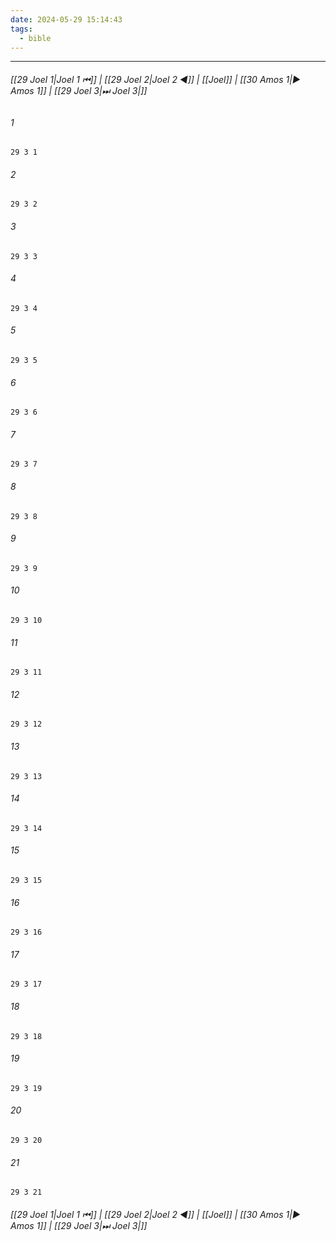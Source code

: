```yaml
---
date: 2024-05-29 15:14:43
tags:
  - bible
---
```

___

###### [[29 Joel 1|Joel 1 ⏮]] | [[29 Joel 2|Joel 2 ◀]] | [[Joel]] | [[30 Amos 1|▶ Amos 1]] | [[29 Joel 3|⏭ Joel 3|]]

###### 1
``` verse
29 3 1 
```
###### 2
``` verse
29 3 2 
```
###### 3
``` verse
29 3 3 
```
###### 4
``` verse
29 3 4 
```
###### 5
``` verse
29 3 5 
```
###### 6
``` verse
29 3 6 
```
###### 7
``` verse
29 3 7 
```
###### 8
``` verse
29 3 8 
```
###### 9
``` verse
29 3 9 
```
###### 10
``` verse
29 3 10 
```
###### 11
``` verse
29 3 11 
```
###### 12
``` verse
29 3 12 
```
###### 13
``` verse
29 3 13 
```
###### 14
``` verse
29 3 14 
```
###### 15
``` verse
29 3 15 
```
###### 16
``` verse
29 3 16 
```
###### 17
``` verse
29 3 17 
```
###### 18
``` verse
29 3 18 
```
###### 19
``` verse
29 3 19 
```
###### 20
``` verse
29 3 20 
```
###### 21
``` verse
29 3 21 
```

###### [[29 Joel 1|Joel 1 ⏮]] | [[29 Joel 2|Joel 2 ◀]] | [[Joel]] | [[30 Amos 1|▶ Amos 1]] | [[29 Joel 3|⏭ Joel 3|]]

